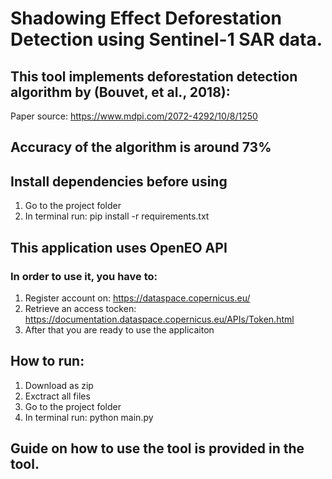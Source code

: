 # Shadowing Effect Deforestation Detection using Sentinel-1 SAR data.

## This tool implements deforestation detection algorithm by (Bouvet, et al., 2018):
Paper source: https://www.mdpi.com/2072-4292/10/8/1250

## Accuracy of the algorithm is around 73%

## Install dependencies before using
1. Go to the project folder
2. In terminal run: pip install -r requirements.txt

## This application uses OpenEO API
### In order to use it, you have to:
1. Register account on: https://dataspace.copernicus.eu/
2. Retrieve an access tocken: https://documentation.dataspace.copernicus.eu/APIs/Token.html
3. After that you are ready to use the applicaiton


## How to run:
1. Download as zip
2. Exctract all files
3. Go to the project folder
4. In terminal run: python main.py

## Guide on how to use the tool is provided in the tool.
